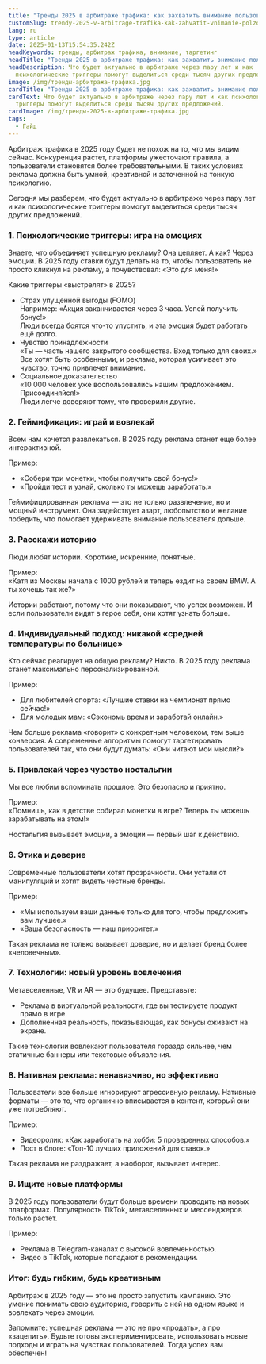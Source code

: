```yaml
---
title: "Тренды 2025 в арбитраже трафика: как захватить внимание пользователей"
customSlug: trendy-2025-v-arbitrage-trafika-kak-zahvatit-vnimanie-polzovatelei
lang: ru
type: article
date: 2025-01-13T15:54:35.242Z
headKeywords: тренды, арбитраж трафика, внимание, таргетинг
headTitle: "Тренды 2025 в арбитраже трафика: как захватить внимание пользователей"
headDescription: Что будет актуально в арбитраже через пару лет и как
  психологические триггеры помогут выделиться среди тысяч других предложений.
image: /img/тренды-арбитража-трафика.jpg
cardTitle: "Тренды 2025 в арбитраже трафика: как захватить внимание пользователей"
cardText: Что будет актуально в арбитраже через пару лет и как психологические
  триггеры помогут выделиться среди тысяч других предложений.
cardImage: /img/тренды-2025-в-арбитраже-трафика.jpg
tags:
  - Гайд
---
```

Арбитраж трафика в 2025 году будет не похож на то, что мы видим сейчас. Конкуренция растет, платформы ужесточают правила, а пользователи становятся более требовательными. В таких условиях реклама должна быть умной, креативной и заточенной на тонкую психологию.

Сегодня мы разберем, что будет актуально в арбитраже через пару лет и как психологические триггеры помогут выделиться среди тысяч других предложений.



### 1. Психологические триггеры: игра на эмоциях

Знаете, что объединяет успешную рекламу? Она цепляет. А как? Через эмоции. В 2025 году ставки будут делать на то, чтобы пользователь не просто кликнул на рекламу, а почувствовал: «Это для меня!»

Какие триггеры «выстрелят» в 2025?

* Страх упущенной выгоды (FOMO)\
  Например: «Акция заканчивается через 3 часа. Успей получить бонус!»\
  Люди всегда боятся что-то упустить, и эта эмоция будет работать ещё долго.
* Чувство принадлежности\
  «Ты — часть нашего закрытого сообщества. Вход только для своих.»\
  Все хотят быть особенными, и реклама, которая усиливает это чувство, точно привлечет внимание.
* Социальное доказательство\
  «10 000 человек уже воспользовались нашим предложением. Присоединяйся!»\
  Люди легче доверяют тому, что проверили другие.



### 2. Геймификация: играй и вовлекай

Всем нам хочется развлекаться. В 2025 году реклама станет еще более интерактивной.

Пример:

* «Собери три монетки, чтобы получить свой бонус!»
* «Пройди тест и узнай, сколько ты можешь заработать.»

Геймифицированная реклама — это не только развлечение, но и мощный инструмент. Она задействует азарт, любопытство и желание победить, что помогает удерживать внимание пользователя дольше.



### 3. Расскажи историю

Люди любят истории. Короткие, искренние, понятные.

Пример:\
«Катя из Москвы начала с 1000 рублей и теперь ездит на своем BMW. А ты хочешь так же?»

Истории работают, потому что они показывают, что успех возможен. И если пользователи видят в герое себя, они хотят узнать больше.



### 4. Индивидуальный подход: никакой «средней температуры по больнице»

Кто сейчас реагирует на общую рекламу? Никто. В 2025 году реклама станет максимально персонализированной.

Пример:

* Для любителей спорта: «Лучшие ставки на чемпионат прямо сейчас!»
* Для молодых мам: «Сэкономь время и заработай онлайн.»

Чем больше реклама «говорит» с конкретным человеком, тем выше конверсия. А современные алгоритмы помогут таргетировать пользователей так, что они будут думать: «Они читают мои мысли?»



### 5. Привлекай через чувство ностальгии

Мы все любим вспоминать прошлое. Это безопасно и приятно.

Пример:\
«Помнишь, как в детстве собирал монетки в игре? Теперь ты можешь зарабатывать на этом!»

Ностальгия вызывает эмоции, а эмоции — первый шаг к действию.



### 6. Этика и доверие

Современные пользователи хотят прозрачности. Они устали от манипуляций и хотят видеть честные бренды.

Пример:

* «Мы используем ваши данные только для того, чтобы предложить вам лучшее.»
* «Ваша безопасность — наш приоритет.»

Такая реклама не только вызывает доверие, но и делает бренд более «человечным».



### 7. Технологии: новый уровень вовлечения

Метавселенные, VR и AR — это будущее. Представьте:

* Реклама в виртуальной реальности, где вы тестируете продукт прямо в игре.
* Дополненная реальность, показывающая, как бонусы оживают на экране.

Такие технологии вовлекают пользователя гораздо сильнее, чем статичные баннеры или текстовые объявления.



### 8. Нативная реклама: ненавязчиво, но эффективно

Пользователи все больше игнорируют агрессивную рекламу. Нативные форматы — это то, что органично вписывается в контент, который они уже потребляют.

Пример:

* Видеоролик: «Как заработать на хобби: 5 проверенных способов.»
* Пост в блоге: «Топ-10 лучших приложений для ставок.»

Такая реклама не раздражает, а наоборот, вызывает интерес.



### 9. Ищите новые платформы

В 2025 году пользователи будут больше времени проводить на новых платформах. Популярность TikTok, метавселенных и мессенджеров только растет.

Пример:

* Реклама в Telegram-каналах с высокой вовлеченностью.
* Видео в TikTok, которые попадают в рекомендации.



### Итог: будь гибким, будь креативным

Арбитраж в 2025 году — это не просто запустить кампанию. Это умение понимать свою аудиторию, говорить с ней на одном языке и вовлекать через эмоции.

Запомните: успешная реклама — это не про «продать», а про «зацепить». Будьте готовы экспериментировать, использовать новые подходы и играть на чувствах пользователей. Тогда успех вам обеспечен!